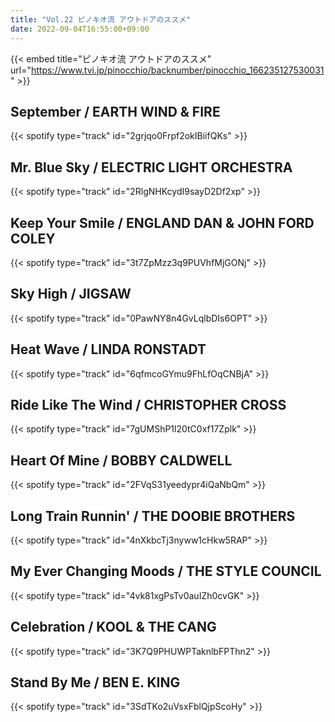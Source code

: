 ```yaml
---
title: "Vol.22 ピノキオ流 アウトドアのススメ"
date: 2022-09-04T16:55:00+09:00
---
```


{{< embed title="ピノキオ流 アウトドアのススメ" url="https://www.tvi.jp/pinocchio/backnumber/pinocchio_166235127530031" >}}

## September / EARTH WIND & FIRE
{{< spotify type="track" id="2grjqo0Frpf2okIBiifQKs" >}}

## Mr. Blue Sky / ELECTRIC LIGHT ORCHESTRA
{{< spotify type="track" id="2RlgNHKcydI9sayD2Df2xp" >}}

## Keep Your Smile / ENGLAND DAN & JOHN FORD COLEY
{{< spotify type="track" id="3t7ZpMzz3q9PUVhfMjGONj" >}}

## Sky High / JIGSAW
{{< spotify type="track" id="0PawNY8n4GvLqlbDIs6OPT" >}}

## Heat Wave / LINDA RONSTADT
{{< spotify type="track" id="6qfmcoGYmu9FhLfOqCNBjA" >}}

## Ride Like The Wind / CHRISTOPHER CROSS
{{< spotify type="track" id="7gUMShP1l20tC0xf17Zplk" >}}

## Heart Of Mine / BOBBY CALDWELL
{{< spotify type="track" id="2FVqS31yeedypr4iQaNbQm" >}}

## Long Train Runnin' / THE DOOBIE BROTHERS
{{< spotify type="track" id="4nXkbcTj3nyww1cHkw5RAP" >}}

## My Ever Changing Moods / THE STYLE COUNCIL
{{< spotify type="track" id="4vk81xgPsTv0auIZh0cvGK" >}}

## Celebration / KOOL & THE CANG
{{< spotify type="track" id="3K7Q9PHUWPTaknlbFPThn2" >}}

## Stand By Me / BEN E. KING
{{< spotify type="track" id="3SdTKo2uVsxFblQjpScoHy" >}}